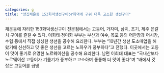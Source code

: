 ```yaml
---
categories: g
title: "맛집채운동 153화덕생선구이br화덕에 구워 더욱 고소한 생선구이"
---
```

채운동에 자리한 153화덕생선구이 전문점에서는 고등어, 가자미, 삼치, 조기, 제주 은갈치 구이를 즐길 수 있다. 이희태·정미화 부부는 부산과 여수, 목포 등의 어판장과 어시장, 수협 등에서 직접 싱싱한 생선을 공수해 요리한다. 부부는 “10년간 생선 도소매업을 해왔기에 신선하고 맛 좋은 생선을 고르는 노하우가 풍부하다”고 전했다. 이곳에서는 고등어 맛이 좋기로 유명한 노르웨이산을 공수해 요리한다. 남편 이희태 대표는 “국내산보다 노르웨이산 고등어가 기름기가 풍부하고 고소하며 통통해 더 맛이 좋다”며 “배에서 갓 잡은 고등어를 급냉